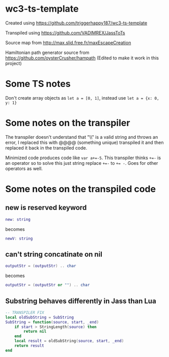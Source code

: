 # wc3-ts-template

Created using https://github.com/triggerhappy187/wc3-ts-template

Transpiled using https://github.com/VADIMREX/JassToTs

Source map from http://max.slid.free.fr/maxEscapeCreation

Hamiltonian path generator source from https://github.com/oysterCrusher/hampath (Edited to make it work in this project)

# Some TS notes

Don't create array objects as `let a = [0, 1]`, instead use `let a = {x: 0, y: 1}`

# Some notes on the transpiler

The transpiler doesn't understand that "\\\\" is a valid string and throws an error, I replaced this with @@@@ (something unique) transpiled it and then replaced it back in the transpiled code.

Minimized code produces code like `var a+=-5`. This transpiler thinks `+=-` is an operator so to solve this just string replace `+=-` to `+= -`. Goes for other operators as well.

# Some notes on the transpiled code

## new is reserved keyword

```lua
new: string
```

becomes

```lua
newV: string
```

## can't string concatinate on nil

```lua
outputStr = (outputStr) .. char
```

becomes

```lua
outputStr = (outputStr or "") .. char
```

## Substring behaves differently in Jass than Lua

```lua
-- TRANSPILER FIX
local oldSubString = SubString
SubString = function(source, start, _end)
    if start > StringLength(source) then
        return nil
    end
    local result = oldSubString(source, start, _end)
    return result
end
```
